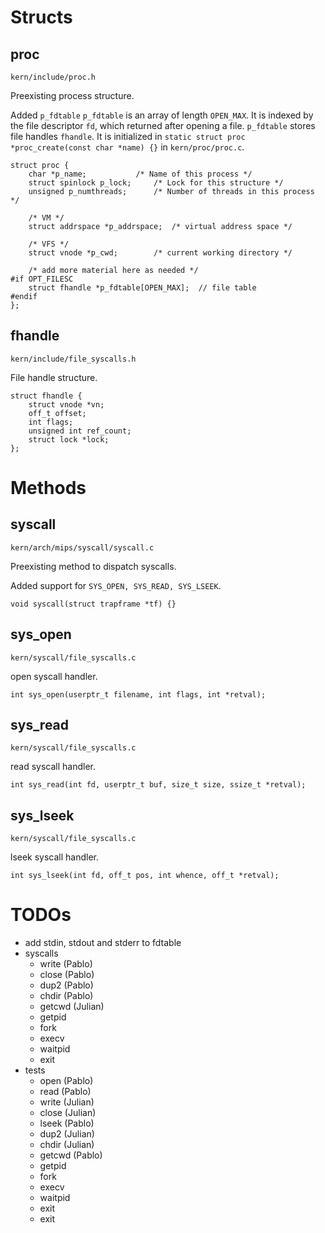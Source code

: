 # Structs

## proc

`kern/include/proc.h`

Preexisting process structure.

Added `p_fdtable`
`p_fdtable` is an array of length `OPEN_MAX`.
It is indexed by the file descriptor `fd`, which returned after opening a file.
`p_fdtable` stores file handles `fhandle`.
It is initialized in `static struct proc *proc_create(const char *name) {}` in `kern/proc/proc.c`.

```
struct proc {
	char *p_name;			/* Name of this process */
	struct spinlock p_lock;		/* Lock for this structure */
	unsigned p_numthreads;		/* Number of threads in this process */

	/* VM */
	struct addrspace *p_addrspace;	/* virtual address space */

	/* VFS */
	struct vnode *p_cwd;		/* current working directory */

	/* add more material here as needed */
#if OPT_FILESC
	struct fhandle *p_fdtable[OPEN_MAX];  // file table
#endif
};
```

## fhandle

`kern/include/file_syscalls.h`

File handle structure.

```
struct fhandle {
	struct vnode *vn;
	off_t offset;
	int flags;
	unsigned int ref_count;
	struct lock *lock;
};
```


# Methods

## syscall

`kern/arch/mips/syscall/syscall.c`

Preexisting method to dispatch syscalls.

Added support for `SYS_OPEN, SYS_READ, SYS_LSEEK`.

```
void syscall(struct trapframe *tf) {}
```

## sys_open

`kern/syscall/file_syscalls.c`

open syscall handler.

```
int sys_open(userptr_t filename, int flags, int *retval);
```

## sys_read

`kern/syscall/file_syscalls.c`

read syscall handler.

```
int sys_read(int fd, userptr_t buf, size_t size, ssize_t *retval);
```

## sys_lseek

`kern/syscall/file_syscalls.c`

lseek syscall handler.

```
int sys_lseek(int fd, off_t pos, int whence, off_t *retval);
```


# TODOs
- add stdin, stdout and stderr to fdtable
- syscalls
  - write (Pablo)
  - close (Pablo)
  - dup2 (Pablo)
  - chdir (Pablo)
  - getcwd (Julian)
  - getpid
  - fork
  - execv
  - waitpid
  - exit
- tests
  - open (Pablo)
  - read (Pablo)
  - write (Julian)
  - close (Julian)
  - lseek (Pablo)
  - dup2 (Julian)
  - chdir (Julian)
  - getcwd (Pablo)
  - getpid
  - fork
  - execv
  - waitpid
  - exit
  - exit
